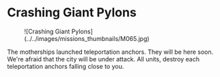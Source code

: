 # Crashing Giant Pylons

<figure markdown>
  ![Crashing Giant Pylons](../../images/missions_thumbnails/M065.jpg)
</figure>

The motherships launched teleportation anchors. They will be here soon.
We're afraid that the city will be under attack. All units, destroy each teleportation anchors falling close to you.
